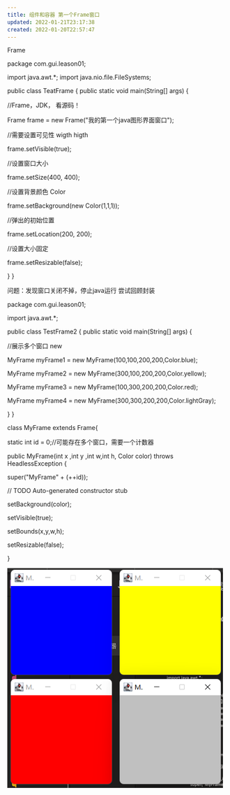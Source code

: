 ```yaml
---
title: 组件和容器 第一个Frame窗口
updated: 2022-01-21T23:17:38
created: 2022-01-20T22:57:47
---
```


Frame

package com.gui.leason01;

import java.awt.\*;
import java.nio.file.FileSystems;

public class TeatFrame {
public static void main(String\[\] args) {

//Frame，JDK， 看源码！

Frame frame = new Frame("我的第一个java图形界面窗口");

//需要设置可见性 wigth higth

frame.setVisible(true);

//设置窗口大小

frame.setSize(400, 400);

//设置背景颜色 Color

frame.setBackground(new Color(1,1,1));

//弹出的初始位置

frame.setLocation(200, 200);

//设置大小固定

frame.setResizable(false);

}
}

问题：发现窗口关闭不掉，停止java运行
尝试回顾封装

package com.gui.leason01;

import java.awt.\*;

public class TestFrame2 {
public static void main(String\[\] args) {

//展示多个窗口 new

MyFrame myFrame1 = new MyFrame(100,100,200,200,Color.blue);

MyFrame myFrame2 = new MyFrame(300,100,200,200,Color.yellow);

MyFrame myFrame3 = new MyFrame(100,300,200,200,Color.red);

MyFrame myFrame4 = new MyFrame(300,300,200,200,Color.lightGray);

}
}

class MyFrame extends Frame{

static int id = 0;//可能存在多个窗口，需要一个计数器

public MyFrame(int x ,int y ,int w,int h, Color color) throws HeadlessException {

super("MyFrame" + (++id));

// TODO Auto-generated constructor stub

setBackground(color);

setVisible(true);

setBounds(x,y,w,h);

setResizable(false);

}

![image1](assets/7f3ffe7652874fc7bfc476e03e2f0800.png)


